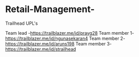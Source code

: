 # Retail-Management-

Trailhead UPL's

Team lead    -https://trailblazer.me/id/pravg28
Team member 1-https://trailblazer.me/id/ngunasekaran4
Team member 2-https://trailblazer.me/id/aruns198
Team member 3-https://trailblazer.me/id/strailhead
